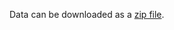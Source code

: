 Data can be downloaded as a [zip file](https://github.com/mjstephens-usgs/data/blob/main/fig-friday-data-july-4-2025.zip).

